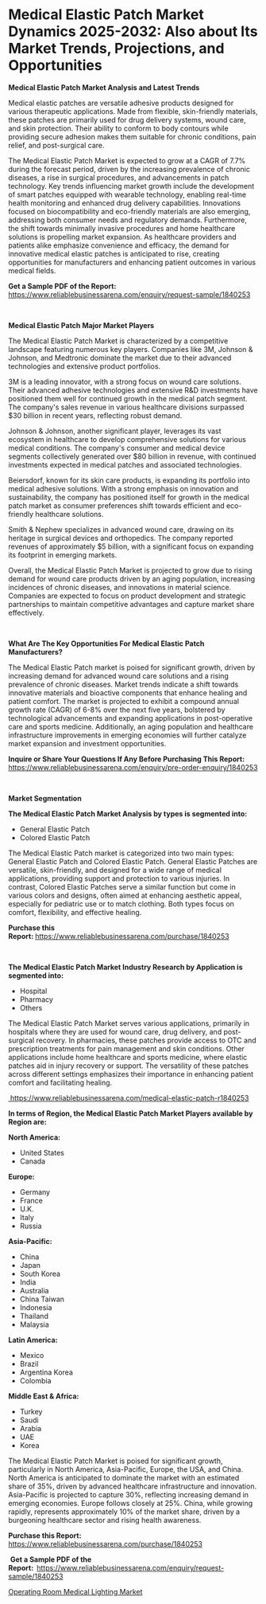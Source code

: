 <p><h1>Medical Elastic Patch Market Dynamics 2025-2032: Also about Its Market Trends, Projections, and Opportunities</h1></p><p><strong>Medical Elastic Patch Market Analysis and Latest Trends</strong></p>
<p><p>Medical elastic patches are versatile adhesive products designed for various therapeutic applications. Made from flexible, skin-friendly materials, these patches are primarily used for drug delivery systems, wound care, and skin protection. Their ability to conform to body contours while providing secure adhesion makes them suitable for chronic conditions, pain relief, and post-surgical care.</p><p>The Medical Elastic Patch Market is expected to grow at a CAGR of 7.7% during the forecast period, driven by the increasing prevalence of chronic diseases, a rise in surgical procedures, and advancements in patch technology. Key trends influencing market growth include the development of smart patches equipped with wearable technology, enabling real-time health monitoring and enhanced drug delivery capabilities. Innovations focused on biocompatibility and eco-friendly materials are also emerging, addressing both consumer needs and regulatory demands. Furthermore, the shift towards minimally invasive procedures and home healthcare solutions is propelling market expansion. As healthcare providers and patients alike emphasize convenience and efficacy, the demand for innovative medical elastic patches is anticipated to rise, creating opportunities for manufacturers and enhancing patient outcomes in various medical fields.</p></p>
<p><strong>Get a Sample PDF of the Report:&nbsp;</strong> <a href="https://www.reliablebusinessarena.com/enquiry/request-sample/1840253?utm_campaign=2189&utm_medium=2&utm_source=Github&utm_content=ia&utm_term=05032025&utm_id=medical-elastic-patch">https://www.reliablebusinessarena.com/enquiry/request-sample/1840253</a></p>
<p>&nbsp;</p>
<p><strong>Medical Elastic Patch Major Market Players</strong></p>
<p><p>The Medical Elastic Patch Market is characterized by a competitive landscape featuring numerous key players. Companies like 3M, Johnson & Johnson, and Medtronic dominate the market due to their advanced technologies and extensive product portfolios.</p><p>3M is a leading innovator, with a strong focus on wound care solutions. Their advanced adhesive technologies and extensive R&D investments have positioned them well for continued growth in the medical patch segment. The company's sales revenue in various healthcare divisions surpassed $30 billion in recent years, reflecting robust demand.</p><p>Johnson & Johnson, another significant player, leverages its vast ecosystem in healthcare to develop comprehensive solutions for various medical conditions. The company's consumer and medical device segments collectively generated over $80 billion in revenue, with continued investments expected in medical patches and associated technologies.</p><p>Beiersdorf, known for its skin care products, is expanding its portfolio into medical adhesive solutions. With a strong emphasis on innovation and sustainability, the company has positioned itself for growth in the medical patch market as consumer preferences shift towards efficient and eco-friendly healthcare solutions.</p><p>Smith & Nephew specializes in advanced wound care, drawing on its heritage in surgical devices and orthopedics. The company reported revenues of approximately $5 billion, with a significant focus on expanding its footprint in emerging markets.</p><p>Overall, the Medical Elastic Patch Market is projected to grow due to rising demand for wound care products driven by an aging population, increasing incidences of chronic diseases, and innovations in material science. Companies are expected to focus on product development and strategic partnerships to maintain competitive advantages and capture market share effectively.</p></p>
<p>&nbsp;</p>
<p><strong>What Are The Key Opportunities For Medical Elastic Patch Manufacturers?</strong></p>
<p><p>The Medical Elastic Patch market is poised for significant growth, driven by increasing demand for advanced wound care solutions and a rising prevalence of chronic diseases. Market trends indicate a shift towards innovative materials and bioactive components that enhance healing and patient comfort. The market is projected to exhibit a compound annual growth rate (CAGR) of 6-8% over the next five years, bolstered by technological advancements and expanding applications in post-operative care and sports medicine. Additionally, an aging population and healthcare infrastructure improvements in emerging economies will further catalyze market expansion and investment opportunities.</p></p>
<p><strong>Inquire or Share Your Questions If Any Before Purchasing This Report:</strong> <a href="https://www.reliablebusinessarena.com/enquiry/pre-order-enquiry/1840253?utm_campaign=2189&utm_medium=2&utm_source=Github&utm_content=ia&utm_term=05032025&utm_id=medical-elastic-patch">https://www.reliablebusinessarena.com/enquiry/pre-order-enquiry/1840253</a></p>
<p>&nbsp;</p>
<p><strong>Market Segmentation</strong></p>
<p><strong>The Medical Elastic Patch Market Analysis by types is segmented into:</strong></p>
<p><ul><li>General Elastic Patch</li><li>Colored Elastic Patch</li></ul></p>
<p><p>The Medical Elastic Patch market is categorized into two main types: General Elastic Patch and Colored Elastic Patch. General Elastic Patches are versatile, skin-friendly, and designed for a wide range of medical applications, providing support and protection to various injuries. In contrast, Colored Elastic Patches serve a similar function but come in various colors and designs, often aimed at enhancing aesthetic appeal, especially for pediatric use or to match clothing. Both types focus on comfort, flexibility, and effective healing.</p></p>
<p><strong>Purchase this Report:&nbsp;</strong><a href="https://www.reliablebusinessarena.com/purchase/1840253?utm_campaign=2189&utm_medium=2&utm_source=Github&utm_content=ia&utm_term=05032025&utm_id=medical-elastic-patch">https://www.reliablebusinessarena.com/purchase/1840253</a></p>
<p>&nbsp;</p>
<p><strong>The Medical Elastic Patch Market Industry Research by Application is segmented into:</strong></p>
<p><ul><li>Hospital</li><li>Pharmacy</li><li>Others</li></ul></p>
<p><p>The Medical Elastic Patch Market serves various applications, primarily in hospitals where they are used for wound care, drug delivery, and post-surgical recovery. In pharmacies, these patches provide access to OTC and prescription treatments for pain management and skin conditions. Other applications include home healthcare and sports medicine, where elastic patches aid in injury recovery or support. The versatility of these patches across different settings emphasizes their importance in enhancing patient comfort and facilitating healing.</p></p>
<p><a href="https://www.reliablebusinessarena.com/medical-elastic-patch-r1840253?utm_campaign=2189&utm_medium=2&utm_source=Github&utm_content=ia&utm_term=05032025&utm_id=medical-elastic-patch">&nbsp;https://www.reliablebusinessarena.com/medical-elastic-patch-r1840253</a></p>
<p><strong>In terms of Region, the Medical Elastic Patch Market Players available by Region are:</strong></p>
<p>
    <p> <strong> North America: </strong>
        <ul>
            <li>United States</li>
            <li>Canada</li>
        </ul>
        </p> 
    <p> <strong> Europe: </strong>
        <ul>
            <li>Germany</li>
            <li>France</li>
            <li>U.K.</li>
            <li>Italy</li>
            <li>Russia</li>
        </ul>
        </p> 
    <p> <strong> Asia-Pacific: </strong>
        <ul>
            <li>China</li>
            <li>Japan</li>
            <li>South Korea</li>
            <li>India</li>
            <li>Australia</li>
            <li>China Taiwan</li>
            <li>Indonesia</li>
            <li>Thailand</li>
            <li>Malaysia</li>
        </ul>
        </p> 
    <p> <strong> Latin America: </strong>
        <ul>
            <li>Mexico</li>
            <li>Brazil</li>
            <li>Argentina Korea</li>
            <li>Colombia</li>
        </ul>
        </p> 
    <p> <strong> Middle East & Africa: </strong>
        <ul>
            <li>Turkey</li>
            <li>Saudi</li>
            <li>Arabia</li>
            <li>UAE</li>
            <li>Korea</li>
        </ul>
    </p>
    </p>
<p><p>The Medical Elastic Patch Market is poised for significant growth, particularly in North America, Asia-Pacific, Europe, the USA, and China. North America is anticipated to dominate the market with an estimated share of 35%, driven by advanced healthcare infrastructure and innovation. Asia-Pacific is projected to capture 30%, reflecting increasing demand in emerging economies. Europe follows closely at 25%. China, while growing rapidly, represents approximately 10% of the market share, driven by a burgeoning healthcare sector and rising health awareness.</p></p>
<p><strong>Purchase this Report: </strong><a href="https://www.reliablebusinessarena.com/purchase/1840253?utm_campaign=2189&utm_medium=2&utm_source=Github&utm_content=ia&utm_term=05032025&utm_id=medical-elastic-patch">https://www.reliablebusinessarena.com/purchase/1840253</a></p>
<p>&nbsp;<strong>Get a Sample PDF of the Report:&nbsp;&nbsp;</strong><a href="https://www.reliablebusinessarena.com/enquiry/request-sample/1840253?utm_campaign=2189&utm_medium=2&utm_source=Github&utm_content=ia&utm_term=05032025&utm_id=medical-elastic-patch">https://www.reliablebusinessarena.com/enquiry/request-sample/1840253</a></p>
<p><strong></strong></p>
<p><p><a href="https://github.com/FlorianWolf90/Market-Research-Report-List-1/blob/main/operating-room-medical-lighting-market.md?utm_campaign=2189&utm_medium=2&utm_source=Github&utm_content=ia&utm_term=05032025&utm_id=medical-elastic-patch">Operating Room Medical Lighting Market</a></p></p>
